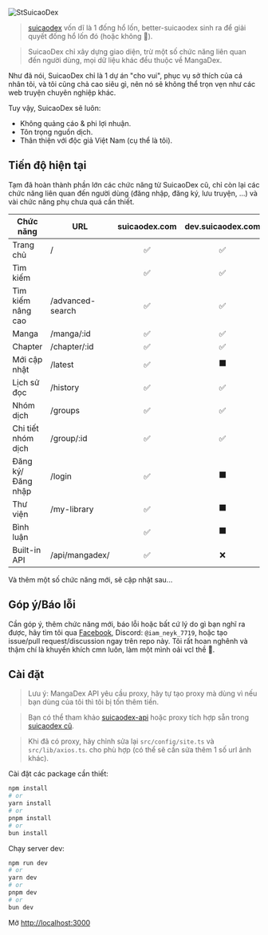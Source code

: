 ![StSuicaoDex](https://github.com/user-attachments/assets/3c8805d1-7a61-49d4-9aa6-4bfae337c550)

> [suicaodex](https://github.com/TNTKien/suicaodex) vốn dĩ là 1 đống hổ lốn, better-suicaodex sinh ra để giải quyết đống hổ lốn đó (hoặc không 🐧).

> SuicaoDex chỉ xây dựng giao diện, trừ một số chức năng liên quan đến người dùng, mọi dữ liệu khác đều thuộc về MangaDex.

Như đã nói, SuicaoDex chỉ là 1 dự án "cho vui", phục vụ sở thích của cá nhân tôi, và tôi cũng chả cao siêu gì, nên nó sẽ không thể trọn vẹn như các web truyện chuyên nghiệp khác.

Tuy vậy, SuicaoDex sẽ luôn:
- Không quảng cáo & phi lợi nhuận.
- Tôn trọng nguồn dịch.
- Thân thiện với độc giả Việt Nam (cụ thể là tôi).

## Tiến độ hiện tại
Tạm đã hoàn thành phần lớn các chức năng từ SuicaoDex cũ, chỉ còn lại các chức năng liên quan đến người dùng (đăng nhập, đăng ký, lưu truyện, ...) và vài chức năng phụ chưa quá cần thiết.

| Chức năng | URL | suicaodex.com | dev.suicaodex.com |
| --- | --- | :---: | :---: |
| Trang chủ | / | ✅ | ✅ |
| Tìm kiếm | | ✅ | ✅ |
| Tìm kiếm nâng cao | /advanced-search | ✅ | ✅ |
| Manga | /manga/:id | ✅ | ✅ |
| Chapter | /chapter/:id | ✅ | ✅ |
| Mới cập nhật | /latest | ✅ | ⬛ |
| Lịch sử đọc | /history | ✅ | ✅ |
| Nhóm dịch | /groups | ✅ | ✅ |
| Chi tiết nhóm dịch | /group/:id | ✅ | ✅ |
| Đăng ký/Đăng nhập | /login | ✅ | ⬛ |
| Thư viện | /my-library | ✅ | ⬛ |
| Bình luận |  | ✅ | ⬛ |
| Built-in API | /api/mangadex/ | ✅ | ❌ |

Và thêm một số chức năng mới, sẽ cập nhật sau...

## Góp ý/Báo lỗi
Cần góp ý, thêm chức năng mới, báo lỗi hoặc bất cứ lý do gì bạn nghĩ ra được, hãy tìm tôi qua [Facebook](https://www.facebook.com/suicaodex), Discord: `@iam_neyk_7719`, hoặc tạo issue/pull request/discussion ngay trên repo này. Tôi rất hoan nghênh và thậm chí là khuyến khích cmn luôn, làm một mình oải vcl thề 🐧.

## Cài đặt

> Lưu ý: MangaDex API yêu cầu proxy, hãy tự tạo proxy mà dùng vì nếu bạn dùng của tôi thì tôi bị tốn thêm tiền.

>Bạn có thể tham khảo [suicaodex-api](https://github.com/TNTKien/suicaodex-api) hoặc proxy tích hợp sẵn trong [suicaodex cũ](https://github.com/TNTKien/suicaodex/blob/main/app/api/mangadex/%5B...path%5D/route.ts).

> Khi đã có proxy, hãy chỉnh sửa lại `src/config/site.ts` và `src/lib/axios.ts`. cho phù hợp (có thể sẽ cần sửa thêm 1 số url ảnh khác).

Cài đặt các package cần thiết:
```bash
npm install
# or
yarn install
# or
pnpm install
# or
bun install
```

Chạy server dev:
```bash
npm run dev
# or
yarn dev
# or
pnpm dev
# or
bun dev
```

Mở [http://localhost:3000](http://localhost:3000)

